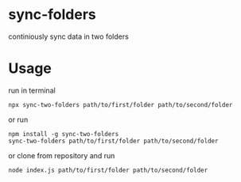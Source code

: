 # sync-folders
continiously sync data in two folders

# Usage

run in terminal
```
npx sync-two-folders path/to/first/folder path/to/second/folder
```

or run
```
npm install -g sync-two-folders
sync-two-folders path/to/first/folder path/to/second/folder
```

or clone from repository and run
```
node index.js path/to/first/folder path/to/second/folder
```

